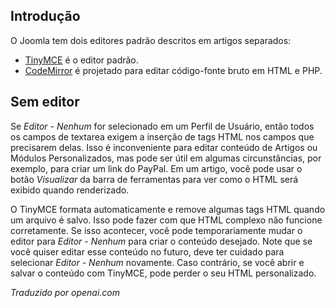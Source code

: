 <!-- Filename: Content_editors / Display title: Editores de Conteúdo -->

## Introdução

O Joomla tem dois editores padrão descritos em artigos separados:

- [TinyMCE](jdocmanual?article=user/editors/tinymce-plugin) é o editor 
  padrão.
- [CodeMirror](jdocmanual?article=user/editors/codemirror-plugin) é 
  projetado para editar código-fonte bruto em HTML e PHP.

## Sem editor

Se *Editor - Nenhum* for selecionado em um Perfil de Usuário, então todos os campos de textarea exigem a inserção de tags HTML nos campos que precisarem delas. Isso é inconveniente para editar conteúdo de Artigos ou Módulos Personalizados, mas pode ser útil em algumas circunstâncias, por exemplo, para criar um link do PayPal. Em um artigo, você pode usar o botão *Visualizar* da barra de ferramentas para ver como o HTML será exibido quando renderizado.

O TinyMCE formata automaticamente e remove algumas tags HTML quando um arquivo é salvo. Isso pode fazer com que HTML complexo não funcione corretamente. Se isso acontecer, você pode temporariamente mudar o editor para *Editor - Nenhum* para criar o conteúdo desejado. Note que se você quiser editar esse conteúdo no futuro, deve ter cuidado para selecionar *Editor - Nenhum* novamente. Caso contrário, se você abrir e salvar o conteúdo com TinyMCE, pode perder o seu HTML personalizado.

*Traduzido por openai.com*

